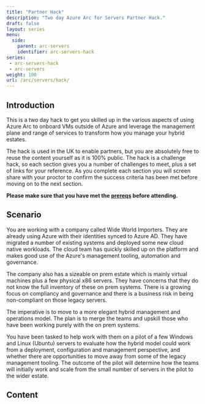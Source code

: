 ```yaml
---
title: "Partner Hack"
description: "Two day Azure Arc for Servers Partner Hack."
draft: false
layout: series
menu:
  side:
    parent: arc-servers
    identifier: arc-servers-hack
series:
 - arc-servers-hack
 - arc-servers
weight: 100
url: /arc/servers/hack/
---
```


## Introduction

This is a two day hack to get you skilled up in the various aspects of using Azure Arc to onboard VMs outside of Azure and leverage the management plane and range of services to transform how you manage your hybrid estates.

The hack is used in the UK to enable partners, but you are absolutely free to reuse the content yourself as it is 100% public. The hack is a challenge hack, so each section gives you a number of challenges to meet, plus a set of links for your reference. As you complete each section you will screen share with your proctor to confirm the success criteria has been met before moving on to the next section.

**Please make sure that you have met the [prereqs](/arc/servers/prereqs) before attending.**

## Scenario

You are working with a company called Wide World Importers. They are already using Azure with their identities synced to Azure AD. They have migrated a number of existing systems and deployed some new cloud native workloads. The cloud team has quickly skilled up on the platform and makes good use of the Azure's management tooling, automation and governance.

The company also has a sizeable on prem estate which is mainly virtual machines plus a few physical x86 servers. They have concerns that they do not know the full inventory of these on prem systems. There is a growing focus on compliancy and governance and there is a business risk in being non-compliant on those legacy servers.

The imperative is to move to a more elegant hybrid management and operations model. The plan is to merge the teams and upskill those who have been working purely with the on prem systems.

You have been tasked to help work with them on a pilot of a few Windows and Linux (Ubuntu) servers to evaluate how the hybrid model could work from a deployment, configuration and management perspective, and whether there are opportunities to move away from some of the legacy management tooling. The outcome of the pilot will determine how the teams will initially work and scale from the small number of servers in the pilot to the wider estate.

## Content
